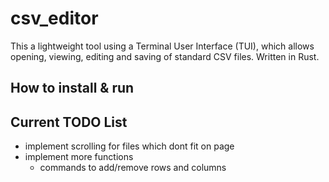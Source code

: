 # csv_editor

This a lightweight tool using a Terminal User Interface (TUI), which allows opening, viewing, editing and saving of standard CSV files. 
Written in Rust.

## How to install & run


## Current TODO List

- implement scrolling for files which dont fit on page
- implement more functions
  - commands to add/remove rows and columns
